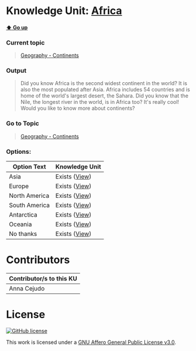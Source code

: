 # Knowledge Unit: [Africa](../../knowledge_units/geography-continents/africa.md)

#### [:arrow_up: Go up](../../topics/geography-continents.md)
### Current topic
> [Geography - Continents](../../topics/geography-continents.md)
### Output
> Did you know Africa is the second widest continent in the world? It is also the most populated after Asia. Africa includes 54 countries and is home of the world&#039;s largest desert, the Sahara. Did you know that the Nile, the longest river in the world, is in Africa too? It&#039;s really cool! Would you like to know more about continents?
### Go to Topic
> [Geography - Continents](../../topics/geography-continents.md)

### Options: 

| Option Text | Knowledge Unit |
| - | - |  
| Asia  |  Exists ([View](../../knowledge_units/geography-continents/asia.md))  |  
| Europe  |  Exists ([View](../../knowledge_units/geography-continents/europe.md))  |  
| North America  |  Exists ([View](../../knowledge_units/geography-continents/north-america.md))  |  
| South America  |  Exists ([View](../../knowledge_units/geography-continents/south-america.md))  |  
| Antarctica  |  Exists ([View](../../knowledge_units/geography-continents/antarctica.md))  |  
| Oceania  |  Exists ([View](../../knowledge_units/geography-continents/oceania.md))  |  
| No thanks  |  Exists ([View](../../knowledge_units/geography-continents/no-thanks.md))  | 

# Contributors

| Contributor/s to this KU |
| - | 
| Anna Cejudo |

# License
[![GitHub license](https://img.shields.io/github/license/inbrainz/cerebro)](https://github.com/inbrainz/cerebro/blob/master/LICENSE)

This work is licensed under a [GNU Affero General Public License v3.0](https://www.gnu.org/licenses/agpl-3.0.txt).